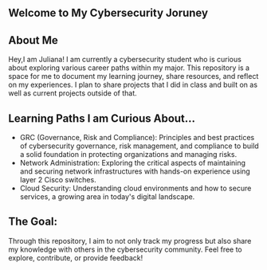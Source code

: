 ## Welcome to My Cybersecurity Joruney 



## About Me 

Hey,I am Juliana! I am currently a cybersecurity student who is curious about exploring various career paths within my major. This repository is a space for me to document my learning journey, share resources, and reflect on my experiences. I plan to share projects that I did in class and built on as well as current projects outside of that. 

## Learning Paths I am Curious About...

- GRC (Governance, Risk and Compliance): Principles and best practices of cybersecurity governance, risk management, and compliance to build a solid foundation in protecting organizations and managing risks.
- Network Administration: Exploring the critical aspects of maintaining and securing network infrastructures with hands-on experience using layer 2 Cisco switches.
- Cloud Security: Understanding cloud environments and how to secure services, a growing area in today's digital landscape.

## The Goal:

Through this repository, I aim to not only track my progress but also share my knowledge with others in the cybersecurity community. Feel free to explore, contribute, or provide feedback!

